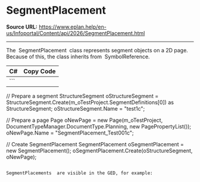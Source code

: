 # SegmentPlacement

**Source URL:** https://www.eplan.help/en-us/Infoportal/Content/api/2026/SegmentPlacement.html

---

The  SegmentPlacement  class represents segment objects on a 2D page. Because of this, the class inherits from  SymbolReference.

| C# | Copy Code |
| --- | --- |
| ``` 
 // Prepare a segment
 StructureSegment oStructureSegment = StructureSegment.Create(m_oTestProject.SegmentDefinitions[0]) as StructureSegment;
 oStructureSegment.Name = "test1c";
 
 // Prepare a page
 Page oNewPage = new Page(m_oTestProject, DocumentTypeManager.DocumentType.Planning, new PagePropertyList());
 oNewPage.Name = "SegmentPlacement_Test001c";
           
 // Create SegmentPlacement
 SegmentPlacement oSegmentPlacement = new SegmentPlacement();
 oSegmentPlacement.Create(oStructureSegment, oNewPage);
 ``` | |

SegmentPlacements  are visible in the GED, for example:


